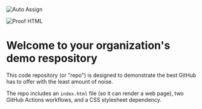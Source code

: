 ![Auto Assign](https://github.com/scientiaX/demo-repository/actions/workflows/auto-assign.yml/badge.svg)

![Proof HTML](https://github.com/scientiaX/demo-repository/actions/workflows/proof-html.yml/badge.svg)

# Welcome to your organization's demo respository
This code repository (or "repo") is designed to demonstrate the best GitHub has to offer with the least amount of noise.

The repo includes an `index.html` file (so it can render a web page), two GitHub Actions workflows, and a CSS stylesheet dependency.
